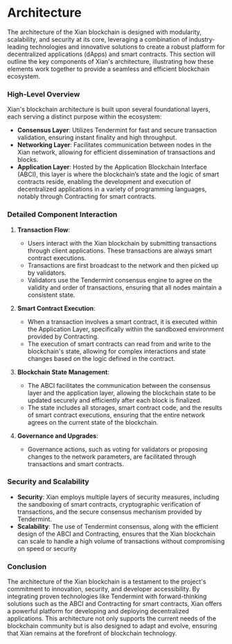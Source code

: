 # Architecture

The architecture of the Xian blockchain is designed with modularity, scalability, and security at its core, leveraging a combination of industry-leading technologies and innovative solutions to create a robust platform for decentralized applications (dApps) and smart contracts. This section will outline the key components of Xian's architecture, illustrating how these elements work together to provide a seamless and efficient blockchain ecosystem.

### **High-Level Overview**

Xian's blockchain architecture is built upon several foundational layers, each serving a distinct purpose within the ecosystem:

* **Consensus Layer**: Utilizes Tendermint for fast and secure transaction validation, ensuring instant finality and high throughput.
* **Networking Layer**: Facilitates communication between nodes in the Xian network, allowing for efficient dissemination of transactions and blocks.
* **Application Layer**: Hosted by the Application Blockchain Interface (ABCI), this layer is where the blockchain’s state and the logic of smart contracts reside, enabling the development and execution of decentralized applications in a variety of programming languages, notably through Contracting for smart contracts.

### **Detailed Component Interaction**

1. **Transaction Flow**:
   * Users interact with the Xian blockchain by submitting transactions through client applications. These transactions are always smart contract executions.
   * Transactions are first broadcast to the network and then picked up by validators.
   * Validators use the Tendermint consensus engine to agree on the validity and order of transactions, ensuring that all nodes maintain a consistent state.
2. **Smart Contract Execution**:
   * When a transaction involves a smart contract, it is executed within the Application Layer, specifically within the sandboxed environment provided by Contracting.
   * The execution of smart contracts can read from and write to the blockchain's state, allowing for complex interactions and state changes based on the logic defined in the contract.
3. **Blockchain State Management**:
   * The ABCI facilitates the communication between the consensus layer and the application layer, allowing the blockchain state to be updated securely and efficiently after each block is finalized.
   * The state includes all storages, smart contract code, and the results of smart contract executions, ensuring that the entire network agrees on the current state of the blockchain.
4.  **Governance and Upgrades**:

    * Governance actions, such as voting for validators or proposing changes to the network parameters, are facilitated through transactions and smart contracts.



### **Security and Scalability**

* **Security**: Xian employs multiple layers of security measures, including the sandboxing of smart contracts, cryptographic verification of transactions, and the secure consensus mechanism provided by Tendermint.
* **Scalability**: The use of Tendermint consensus, along with the efficient design of the ABCI and Contracting, ensures that the Xian blockchain can scale to handle a high volume of transactions without compromising on speed or security

### Conclusion

The architecture of the Xian blockchain is a testament to the project's commitment to innovation, security, and developer accessibility. By integrating proven technologies like Tendermint with forward-thinking solutions such as the ABCI and Contracting for smart contracts, Xian offers a powerful platform for developing and deploying decentralized applications. This architecture not only supports the current needs of the blockchain community but is also designed to adapt and evolve, ensuring that Xian remains at the forefront of blockchain technology.
